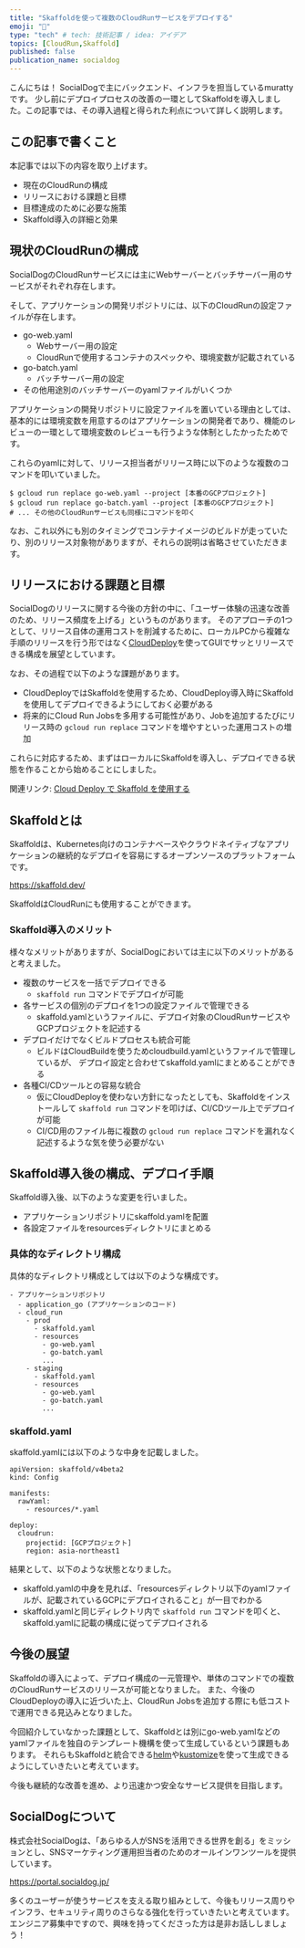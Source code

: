 ```yaml
---
title: "Skaffoldを使って複数のCloudRunサービスをデプロイする"
emoji: "🚀"
type: "tech" # tech: 技術記事 / idea: アイデア
topics: [CloudRun,Skaffold]
published: false
publication_name: socialdog
---
```


こんにちは！
SocialDogで主にバックエンド、インフラを担当しているmurattyです。
少し前にデプロイプロセスの改善の一環としてSkaffoldを導入しました。この記事では、その導入過程と得られた利点について詳しく説明します。

## この記事で書くこと
本記事では以下の内容を取り上げます。

- 現在のCloudRunの構成
- リリースにおける課題と目標
- 目標達成のために必要な施策
- Skaffold導入の詳細と効果

## 現状のCloudRunの構成
SocialDogのCloudRunサービスには主にWebサーバーとバッチサーバー用のサービスがそれぞれ存在します。

そして、アプリケーションの開発リポジトリには、以下のCloudRunの設定ファイルが存在します。

- go-web.yaml
  - Webサーバー用の設定
  - CloudRunで使用するコンテナのスペックや、環境変数が記載されている
- go-batch.yaml
  - バッチサーバー用の設定
- その他用途別のバッチサーバーのyamlファイルがいくつか

アプリケーションの開発リポジトリに設定ファイルを置いている理由としては、基本的には環境変数を用意するのはアプリケーションの開発者であり、機能のレビューの一環として環境変数のレビューも行うような体制としたかったためです。

これらのyamlに対して、リリース担当者がリリース時に以下のような複数のコマンドを叩いていました。

```
$ gcloud run replace go-web.yaml --project [本番のGCPプロジェクト]
$ gcloud run replace go-batch.yaml --project [本番のGCPプロジェクト]
# ... その他のCloudRunサービスも同様にコマンドを叩く
```

なお、これ以外にも別のタイミングでコンテナイメージのビルドが走っていたり、別のリリース対象物がありますが、それらの説明は省略させていただきます。

## リリースにおける課題と目標
SocialDogのリリースに関する今後の方針の中に、「ユーザー体験の迅速な改善のため、リリース頻度を上げる」というものがあります。
そのアプローチの1つとして、リリース自体の運用コストを削減するために、ローカルPCから複雑な手順のリリースを行う形ではなく[CloudDeploy](https://cloud.google.com/deploy)を使ってGUIでサッとリリースできる構成を展望としています。

なお、その過程で以下のような課題があります。
- CloudDeployではSkaffoldを使用するため、CloudDeploy導入時にSkaffoldを使用してデプロイできるようにしておく必要がある
- 将来的にCloud Run Jobsを多用する可能性があり、Jobを追加するたびにリリース時の `gcloud run replace` コマンドを増やすといった運用コストの増加

これらに対応するため、まずはローカルにSkaffoldを導入し、デプロイできる状態を作ることから始めることにしました。

関連リンク: [Cloud Deploy で Skaffold を使用する](https://cloud.google.com/deploy/docs/using-skaffold?hl=ja)

## Skaffoldとは
Skaffoldは、Kubernetes向けのコンテナベースやクラウドネイティブなアプリケーションの継続的なデプロイを容易にするオープンソースのプラットフォームです。

https://skaffold.dev/

SkaffoldはCloudRunにも使用することができます。

### Skaffold導入のメリット
様々なメリットがありますが、SocialDogにおいては主に以下のメリットがあると考えました。
- 複数のサービスを一括でデプロイできる
  - `skaffold run` コマンドでデプロイが可能
- 各サービスの個別のデプロイを1つの設定ファイルで管理できる
  - skaffold.yamlというファイルに、デプロイ対象のCloudRunサービスやGCPプロジェクトを記述する
- デプロイだけでなくビルドプロセスも統合可能
  - ビルドはCloudBuildを使うためcloudbuild.yamlというファイルで管理しているが、 デプロイ設定と合わせてskaffold.yamlにまとめることができる
- 各種CI/CDツールとの容易な統合
  - 仮にCloudDeployを使わない方針になったとしても、Skaffoldをインストールして `skaffold run` コマンドを叩けば、CI/CDツール上でデプロイが可能
  - CI/CD用のファイル毎に複数の `gcloud run replace` コマンドを漏れなく記述するような気を使う必要がない

## Skaffold導入後の構成、デプロイ手順
Skaffold導入後、以下のような変更を行いました。

- アプリケーションリポジトリにskaffold.yamlを配置
- 各設定ファイルをresourcesディレクトリにまとめる

### 具体的なディレクトリ構成
具体的なディレクトリ構成としては以下のような構成です。

```
- アプリケーションリポジトリ
  - application_go (アプリケーションのコード)
  - cloud_run
    - prod
      - skaffold.yaml
      - resources
        - go-web.yaml
        - go-batch.yaml
        ...
    - staging
      - skaffold.yaml
      - resources
        - go-web.yaml
        - go-batch.yaml
        ...
```

### skaffold.yaml
skaffold.yamlには以下のような中身を記載しました。

```
apiVersion: skaffold/v4beta2
kind: Config

manifests:
  rawYaml:
    - resources/*.yaml

deploy:
  cloudrun:
    projectid: [GCPプロジェクト]
    region: asia-northeast1
```

結果として、以下のような状態となりました。

- skaffold.yamlの中身を見れば、「resourcesディレクトリ以下のyamlファイルが、記載されているGCPにデプロイされること」が一目でわかる
- skaffold.yamlと同じディレクトリ内で `skaffold run` コマンドを叩くと、skaffold.yamlに記載の構成に従ってデプロイされる

## 今後の展望
Skaffoldの導入によって、デプロイ構成の一元管理や、単体のコマンドでの複数のCloudRunサービスのリリースが可能となりました。
また、今後のCloudDeployの導入に近づいた上、CloudRun Jobsを追加する際にも低コストで運用できる見込みとなりました。

今回紹介していなかった課題として、Skaffoldとは別にgo-web.yamlなどのyamlファイルを独自のテンプレート機構を使って生成しているという課題もあります。
それらもSkaffoldと統合できる[helm](https://helm.sh/ja/)や[kustomize](https://kustomize.io/)を使って生成できるようにしていきたいと考えています。

今後も継続的な改善を進め、より迅速かつ安全なサービス提供を目指します。

## SocialDogについて

株式会社SocialDogは、「あらゆる人がSNSを活用できる世界を創る」をミッションとし、SNSマーケティング運用担当者のためのオールインワンツールを提供しています。

https://portal.socialdog.jp/

多くのユーザーが使うサービスを支える取り組みとして、今後もリリース周りやインフラ、セキュリティ周りのさらなる強化を行っていきたいと考えています。
エンジニア募集中ですので、興味を持ってくださった方は是非お話ししましょう！